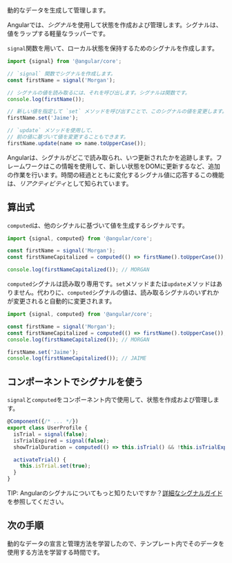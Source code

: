 <docs-decorative-header title="Signals" imgSrc="adev/src/assets/images/signals.svg"> <!-- markdownlint-disable-line -->
動的なデータを生成して管理します。
</docs-decorative-header>

Angularでは、*シグナル*を使用して状態を作成および管理します。シグナルは、値をラップする軽量なラッパーです。

`signal`関数を用いて、ローカル状態を保持するためのシグナルを作成します。

```typescript
import {signal} from '@angular/core';

// `signal` 関数でシグナルを作成します。
const firstName = signal('Morgan');

// シグナルの値を読み取るには、それを呼び出します。シグナルは関数です。
console.log(firstName());

// 新しい値を指定して `set` メソッドを呼び出すことで、このシグナルの値を変更します。
firstName.set('Jaime');

// `update` メソッドを使用して、
// 前の値に基づいて値を変更することもできます。
firstName.update(name => name.toUpperCase()); 
```

Angularは、シグナルがどこで読み取られ、いつ更新されたかを追跡します。フレームワークはこの情報を使用して、新しい状態をDOMに更新するなど、追加の作業を行います。時間の経過とともに変化するシグナル値に応答するこの機能は、*リアクティビティ*として知られています。

## 算出式

`computed`は、他のシグナルに基づいて値を生成するシグナルです。

```typescript
import {signal, computed} from '@angular/core';

const firstName = signal('Morgan');
const firstNameCapitalized = computed(() => firstName().toUpperCase());

console.log(firstNameCapitalized()); // MORGAN
``` 

`computed`シグナルは読み取り専用です。`set`メソッドまたは`update`メソッドはありません。代わりに、`computed`シグナルの値は、読み取るシグナルのいずれかが変更されると自動的に変更されます。

```typescript
import {signal, computed} from '@angular/core';

const firstName = signal('Morgan');
const firstNameCapitalized = computed(() => firstName().toUpperCase());
console.log(firstNameCapitalized()); // MORGAN

firstName.set('Jaime');
console.log(firstNameCapitalized()); // JAIME
```

## コンポーネントでシグナルを使う

`signal`と`computed`をコンポーネント内で使用して、状態を作成および管理します。

```typescript
@Component({/* ... */})
export class UserProfile {
  isTrial = signal(false);
  isTrialExpired = signal(false);
  showTrialDuration = computed(() => this.isTrial() && !this.isTrialExpired());

  activateTrial() {
    this.isTrial.set(true);
  }
}
```

TIP: Angularのシグナルについてもっと知りたいですか？[詳細なシグナルガイド](guide/signals)を参照してください。

## 次の手順

動的なデータの宣言と管理方法を学習したので、テンプレート内でそのデータを使用する方法を学習する時間です。

<docs-pill-row>
  <docs-pill title="テンプレートによる動的なインターフェース" href="essentials/templates" />
  <docs-pill title="詳細なシグナルガイド" href="guide/signals" />
</docs-pill-row>
